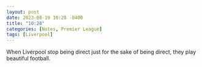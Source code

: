 ```yaml
---
layout: post
date: 2023-08-19 10:28 -0400
title: "10:28"
categories: [Notes, Premier League]
tags: [Liverpool]
---
```


When Liverpool stop being direct just for the sake of being direct, they play beautiful football. 


